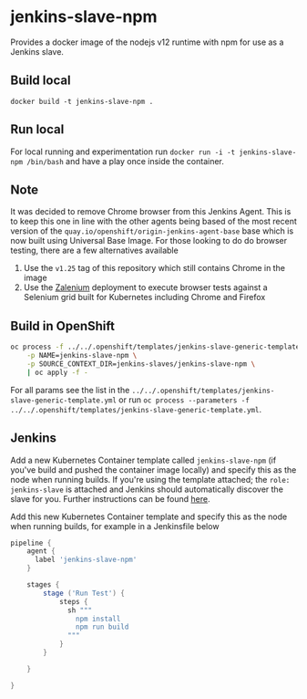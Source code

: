 # jenkins-slave-npm
Provides a docker image of the nodejs v12 runtime with npm for use as a Jenkins slave.

## Build local
`docker build -t jenkins-slave-npm .`

## Run local
For local running and experimentation run `docker run -i -t jenkins-slave-npm /bin/bash` and have a play once inside the container.

## Note
It was decided to remove Chrome browser from this Jenkins Agent. This is to keep this one in line with the other agents being based of the most recent version of the `quay.io/openshift/origin-jenkins-agent-base` base which is now built using Universal Base Image. For those looking to do do browser testing, there are a few alternatives available
1. Use the `v1.25` tag of this repository which still contains Chrome in the image
2. Use the [Zalenium](https://github.com/redhat-cop/containers-quickstarts/tree/master/zalenium) deployment to execute browser tests against a Selenium grid built for Kubernetes including Chrome and Firefox

## Build in OpenShift
```bash
oc process -f ../../.openshift/templates/jenkins-slave-generic-template.yml \
    -p NAME=jenkins-slave-npm \
    -p SOURCE_CONTEXT_DIR=jenkins-slaves/jenkins-slave-npm \
    | oc apply -f -
```
For all params see the list in the `../../.openshift/templates/jenkins-slave-generic-template.yml` or run `oc process --parameters -f ../../.openshift/templates/jenkins-slave-generic-template.yml`.

## Jenkins
Add a new Kubernetes Container template called `jenkins-slave-npm` (if you've build and pushed the container image locally) and specify this as the node when running builds. If you're using the template attached; the `role: jenkins-slave` is attached and Jenkins should automatically discover the slave for you. Further instructions can be found [here](https://docs.openshift.com/container-platform/3.7/using_images/other_images/jenkins.html#using-the-jenkins-kubernetes-plug-in-to-run-jobs).

Add this new Kubernetes Container template and specify this as the node when running builds, for example in a Jenkinsfile below
```Groovy
pipeline {
    agent {
      label 'jenkins-slave-npm'
    }

    stages {
        stage ('Run Test') {
            steps {
              sh """
                npm install
                npm run build
              """
            }
        }

    }

}
```
